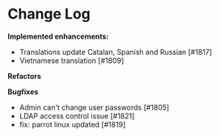 # Change Log

**Implemented enhancements:**

- Translations update Catalan, Spanish and Russian [\#1817]
- Vietnamese translation [\#1809]

**Refactors**

**Bugfixes**

- Admin can't change user passwords [\#1805]
- LDAP access control issue [\#1821]
- fix: parrot linux updated [\#1819]

